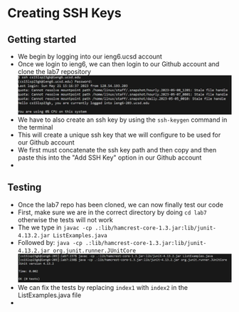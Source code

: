 # Creating SSH Keys

## Getting started
- We begin by logging into our ieng6.ucsd account 
- Once we login to ieng6, we can then login to our Github account and clone the lab7 repository 
![Image](ieng6.png)
- We have to also create an ssh key by using the `ssh-keygen` command in the terminal 
- This will create a unique ssh key that we will configure to be used for our Github account
- We first must concatenate the ssh key path and then copy and then paste this into the "Add SSH Key" option in our Github account
- 

## Testing 
- Once the lab7 repo has been cloned, we can now finally test our code
- First, make sure we are in the correct directory by doing `cd lab7` otherwise the tests will not work 
- The we type in `javac -cp .:lib/hamcrest-core-1.3.jar:lib/junit-4.13.2.jar ListExamples.java`
- Followed by: `java -cp .:lib/hamcrest-core-1.3.jar:lib/junit-4.13.2.jar org.junit.runner.JUnitCore` 
![Image](Lab7test.png)
- We can fix the tests by replacing `index1` with `index2` in the ListExamples.java file
- 

